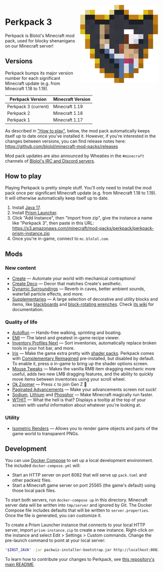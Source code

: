 <img src="images/perkpack-256.png" style="display: block; float: right">

# Perkpack 3

Perkpack is Blolol's Minecraft mod pack, used for blocky shenanigans on our Minecraft server!

## Versions

Perkpack bumps its major version number for each significant Minecraft update (e.g. from Minecraft 1.18 to 1.19).

| Perkpack Version     | Minecraft Version |
|----------------------|-------------------|
| Perkpack 3 (current) | Minecraft 1.19    |
| Perkpack 2           | Minecraft 1.18    |
| Perkpack 1           | Minecraft 1.17    |

As described in ["How to play"](#how-to-play), below, the mod pack automatically keeps itself up to date once you've installed it. However, if you're interested in the changes between versions, you can find release notes here: https://github.com/blolol/minecraft-mod-packs/releases

Mod pack updates are also announced by Wheaties in the `#minecraft` channels of [Blolol's IRC and Discord servers](https://blolol.com/chat).

## How to play

Playing Perkpack is pretty simple stuff. You'll only need to install the mod pack once per significant Minecraft update (e.g. from Minecraft 1.18 to 1.19). It will otherwise automatically keep itself up to date.

1. Install [Java 17](https://prismlauncher.org/wiki/getting-started/installing-java/).
1. Install [Prism Launcher](https://prismlauncher.org).
1. Click "Add Instance", then "Import from zip", give the instance a name like "Perkpack 3", then paste in this URL: https://s3.amazonaws.com/minecraft/mod-packs/perkpack/perkpack-prism-instance.zip
1. Once you're in-game, connect to `mc.blolol.com`.

## Mods

### New content

* [Create](https://modrinth.com/mod/create-fabric) — Automate your world with mechanical contraptions!
* [Create Deco](https://www.curseforge.com/minecraft/mc-mods/create-deco-fabric) — Decor that matches Create's aesthetic.
* [Dynamic Surroundings](https://modrinth.com/mod/dynamicsurroundings_remasteredfabric) — Reverb in caves, better ambient sounds, waterfall particle effects, and more.
* [Supplementaries](https://www.curseforge.com/minecraft/mc-mods/supplementaries) — A large selection of decorative and utility blocks and items, like [blackboards](https://github.com/MehVahdJukaar/Supplementaries/wiki/Decorative-Blocks#blackboard) and [block-rotating wrenches](https://github.com/MehVahdJukaar/Supplementaries/wiki/Tools,-Foods-and-Items#wrench). Check [its wiki](https://github.com/MehVahdJukaar/Supplementaries/wiki) for documentation.

### Quality of life

* [AutoRun](https://modrinth.com/mod/autorun) — Hands-free walking, sprinting and boating.
* [EMI](https://modrinth.com/mod/emi) — The latest and greatest in-game recipe viewer.
* [Inventory Profiles Next](https://modrinth.com/mod/inventory-profiles-next) — Sort inventories, automatically replace broken tools in your hot bar, and more.
* [Iris](https://modrinth.com/mod/iris) — Make the game extra pretty with [shader packs](https://github.com/IrisShaders/Iris/blob/1.19.3/docs/supportedshaders.md). Perkpack comes with [Complementary Reimagined](https://www.complementary.dev/reimagined/) pre-installed, but disabled by default. To enable it, press <kbd>o</kbd> in-game to bring up the shader options screen.
* [Mouse Tweaks](https://modrinth.com/mod/mouse-tweaks) — Makes the vanilla RMB item dragging mechanic more useful, adds two new LMB dragging features, and the ability to quickly move items between inventories using your scroll wheel.
* [Ok Zoomer](https://modrinth.com/mod/ok-zoomer) — Press <kbd>c</kbd> to join Gen Z 🔭
* [Paginated Advancements](https://modrinth.com/mod/paginatedadvancements) — Make your advancements screen not suck!
* [Sodium](https://modrinth.com/mod/sodium), [Lithium](https://modrinth.com/mod/lithium) and [Phosphor](https://modrinth.com/mod/phosphor) — Make Minecraft magically run faster.
* [WTHIT](https://modrinth.com/mod/wthit) — What the hell is that? Displays a tooltip at the top of your screen with useful information about whatever you're looking at.

### Utility

* [Isometric Renders](https://modrinth.com/mod/isometric-renders) — Allows you to render game objects and parts of the game world to transparent PNGs.

## Development

You can use [Docker Compose](https://docs.docker.com/compose/) to set up a local development environment. The included `docker-compose.yml` will:

* Start an HTTP server on port 8082 that will serve up `pack.toml` and other packwiz files.
* Start a Minecraft game server on port 25565 (the game's default) using those local pack files.

To start both servers, run `docker-compose up` in this directory. Minecraft server data will be written into `tmp/server` and ignored by Git. The Docker Compose file includes defaults that will be written to `server.properties`. Once the file is generated, you can customize it.

To create a Prism Launcher instance that connects to your local HTTP server, import `prism-instance.zip` to create a new instance. Right-click on the instance and select Edit > Settings > Custom commands. Change the pre-launch command to point at your local server:

```sh
"$INST_JAVA" -jar packwiz-installer-bootstrap.jar http://localhost:8082/pack.toml
```

To learn how to contribute your changes to Perkpack, see [this repository's main README](../../README.md).
